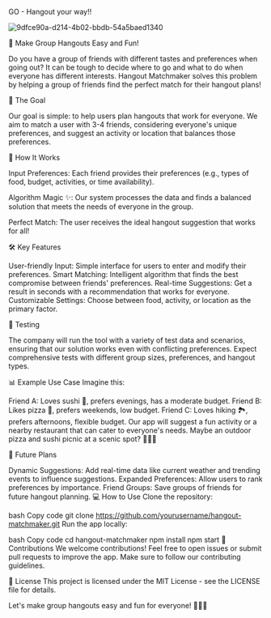 GO - Hangout your way!!


![9dfce90a-d214-4b02-bbdb-54a5baed1340](https://github.com/user-attachments/assets/f20a9a15-aef7-46cf-93ca-ba1931516f03)




🤝 Make Group Hangouts Easy and Fun!

Do you have a group of friends with different tastes and preferences when going out? It can be tough to decide where to go and what to do when everyone has different interests. Hangout Matchmaker solves this problem by helping a group of friends find the perfect match for their hangout plans!

🚀 The Goal

Our goal is simple: to help users plan hangouts that work for everyone. We aim to match a user with 3-4 friends, considering everyone's unique preferences, and suggest an activity or location that balances those preferences.

🧠 How It Works

Input Preferences: Each friend provides their preferences (e.g., types of food, budget, activities, or time availability).

Algorithm Magic ✨: Our system processes the data and finds a balanced solution that meets the needs of everyone in the group.

Perfect Match: The user receives the ideal hangout suggestion that works for all!

🛠 Key Features

User-friendly Input: Simple interface for users to enter and modify their preferences.
Smart Matching: Intelligent algorithm that finds the best compromise between friends' preferences.
Real-time Suggestions: Get a result in seconds with a recommendation that works for everyone.
Customizable Settings: Choose between food, activity, or location as the primary factor.

🧪 Testing

The company will run the tool with a variety of test data and scenarios, ensuring that our solution works even with conflicting preferences. Expect comprehensive tests with different group sizes, preferences, and hangout types.

📊 Example Use Case
Imagine this:

Friend A: Loves sushi 🍣, prefers evenings, has a moderate budget.
Friend B: Likes pizza 🍕, prefers weekends, low budget.
Friend C: Loves hiking 🏞, prefers afternoons, flexible budget.
Our app will suggest a fun activity or a nearby restaurant that can cater to everyone's needs. Maybe an outdoor pizza and sushi picnic at a scenic spot? 🧺🍕🍣

🔧 Future Plans

Dynamic Suggestions: Add real-time data like current weather and trending events to influence suggestions.
Expanded Preferences: Allow users to rank preferences by importance.
Friend Groups: Save groups of friends for future hangout planning.
💻 How to Use
Clone the repository:

bash
Copy code
git clone https://github.com/yourusername/hangout-matchmaker.git
Run the app locally:

bash
Copy code
cd hangout-matchmaker
npm install
npm start
🙌 Contributions
We welcome contributions! Feel free to open issues or submit pull requests to improve the app. Make sure to follow our contributing guidelines.

📄 License
This project is licensed under the MIT License - see the LICENSE file for details.

Let's make group hangouts easy and fun for everyone! 🎉🕺💃

